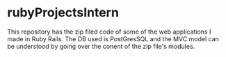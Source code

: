 # rubyProjectsIntern

This repository has the zip filed code of some of the web applications I made in Ruby Rails. The DB used is PostGresSQL and the MVC model can be understood by going over the conent of the zip file's modules.
